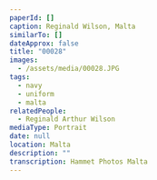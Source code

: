 ```yaml
---
paperId: []
caption: Reginald Wilson, Malta
similarTo: []
dateApprox: false
title: "00028"
images:
  - /assets/media/00028.JPG
tags:
  - navy
  - uniform
  - malta
relatedPeople:
  - Reginald Arthur Wilson
mediaType: Portrait
date: null
location: Malta
description: ""
transcription: Hammet Photos Malta
---
```

